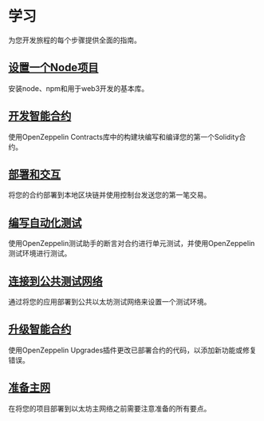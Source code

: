# 学习
为您开发旅程的每个步骤提供全面的指南。

## [设置一个Node项目](./Setting%20up%20a%20Node%20project/Setting%20up%20a%20Node%20project.md)
安装node、npm和用于web3开发的基本库。

## [开发智能合约](./Developing%20smart%20contracts/Developing%20smart%20contracts-truffle.md)
使用OpenZeppelin Contracts库中的构建块编写和编译您的第一个Solidity合约。

## [部署和交互](./Deploying%20and%20interacting/Deploying%20and%20interacting-truffle.md)
将您的合约部署到本地区块链并使用控制台发送您的第一笔交易。

## [编写自动化测试](./Writing%20automated%20tests/Writing%20automated%20smart%20contract%20tests-truffle.md)
使用OpenZeppelin测试助手的断言对合约进行单元测试，并使用OpenZeppelin测试环境进行测试。

## [连接到公共测试网络](./Connecting%20to%20public%20test%20networks/Connecting%20to%20public%20test%20networks-truffle.md)
通过将您的应用部署到公共以太坊测试网络来设置一个测试环境。

## [升级智能合约](./Upgrading%20smart%20contracts/Upgrading%20smart%20contracts-truffle.md)
使用OpenZeppelin Upgrades插件更改已部署合约的代码，以添加新功能或修复错误。

## [准备主网](./Preparing%20for%20mainnet/Preparing%20for%20mainnet.md)
在将您的项目部署到以太坊主网络之前需要注意准备的所有要点。
